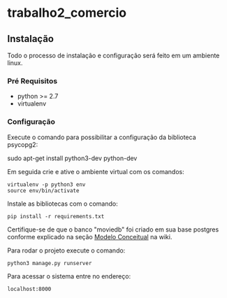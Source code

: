 # trabalho2_comercio

## Instalação

Todo o processo de instalação e configuração será feito em um ambiente linux.

### Pré Requisitos

* python >= 2.7
* virtualenv

### Configuração

Execute o comando para possibilitar a configuração da biblioteca psycopg2:

  sudo apt-get install python3-dev python-dev
  
Em seguida crie e ative o ambiente virtual com os comandos:

    virtualenv -p python3 env
    source env/bin/activate

Instale as bibliotecas com o comando:

    pip install -r requirements.txt
  
Certifique-se de que o banco "moviedb" foi criado em sua base postgres conforme explicado na seção [Modelo Conceitual]([Wiki](https://github.com/gabriellmb05/trabalho2_comercio/wiki/Modelo-conceitual)) na wiki.
 
Para rodar o projeto execute o comando:
 
    python3 manage.py runserver
  
Para acessar o sistema entre no endereço:
  
    localhost:8000
